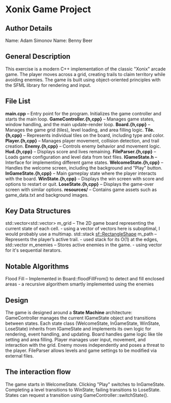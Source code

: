 # Xonix Game Project

## Author Details
Name: Adam Simonov
Name: Benny Beer

## General Description
This exercise is a modern C++ implementation of the classic "Xonix" arcade game. The player moves across a grid, creating trails to claim territory while avoiding enemies. The game iis built using object-oriented principles with the SFML library for rendering and input.

## File List
**main.cpp** – Entry point for the program. Initializes the game controller and starts the main loop.
**GameController.{h,cpp}** – Manages game states, window handling, and the main update-render loop.
**Board.{h,cpp}** – Manages the game grid (tiles), level loading, and area filling logic.
**Tile.{h,cpp}** – Represents individual tiles on the board, including type and color.
**Player.{h,cpp}** – Manages player movement, collision detection, and trail creation.
**Enemy.{h,cpp}** – Controls enemy behavior and movement logic.
**Hud.{h,cpp}** – Displays score and lives remaining.
**FileParser.{h,cpp}** – Loads game configuration and level data from text files.
**IGameState.h** – Interface for implementing different game states.
**WelcomeState.{h,cpp}** – Handles the welcome screen, including the background and "Play" button.
**InGameState.{h,cpp}** – Main gameplay state where the player interacts with the board.
**WinState.{h,cpp}** – Displays the win screen with score and options to restart or quit.
**LoseState.{h,cpp}** – Displays the game-over screen with similar options.
**resources/** – Contains game assets such as game_data.txt and background images.

## Key Data Structures
std::vector<std::vector<Tile>> m_grid – The 2D game board representing the current state of each cell. - using a vector of vectors here is suboptimal, I would probably use a multimap.
std::stack <sf::RectangleShape> m_path – Represents the player’s active trail. - used stack for its O(1) at the edges,
std::vector <Enemy> m_enemies – Stores active enemies in the game. - using vector for it's sequential iterators.

## Notable Algorithms 
Flood Fill – Implemented in Board::floodFillFrom() to detect and fill enclosed areas - a recursive algorithem smartly implemented using the enemies

## Design
The game is designed around a __State Machine__ architecture:
GameController manages the current IGameState object and transitions between states.
Each state class (WelcomeState, InGameState, WinState, LoseState) inherits from IGameState and implements its own logic for rendering, event handling, and updating.
Board handles game logic like tile setting and area filling.
Player manages user input, movement, and interaction with the grid.
Enemy moves independently and poses a threat to the player.
FileParser allows levels and game settings to be modified via external files.

## The interaction flow
The game starts in WelcomeState.
Clicking "Play" switches to InGameState.
Completing a level transitions to WinState; failing transitions to LoseState.
States can request a transition using GameController::switchState().
